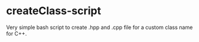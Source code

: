 # createClass-script
Very simple bash script to create .hpp and .cpp file for a custom class name for C++.

